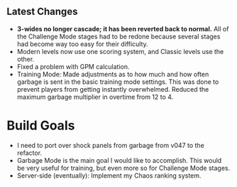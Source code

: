 ## Latest Changes
- **3-wides no longer cascade; it has been reverted back to normal.** All of the Challenge Mode stages had to be redone because several stages had become way too easy for their difficulty.
- Modern levels now use one scoring system, and Classic levels use the other.
- Fixed a problem with GPM calculation.
- Training Mode: Made adjustments as to how much and how often garbage is sent in the basic training mode settings. This was done to prevent players from getting instantly overwhelmed.
Reduced the maximum garbage multiplier in overtime from 12 to 4.
# Build Goals
- I need to port over shock panels from garbage from v047 to the refactor.
- Garbage Mode is the main goal I would like to accomplish. This would be very useful for training, but even more so for Challenge Mode stages.
- Server-side (eventually): Implement my Chaos ranking system.